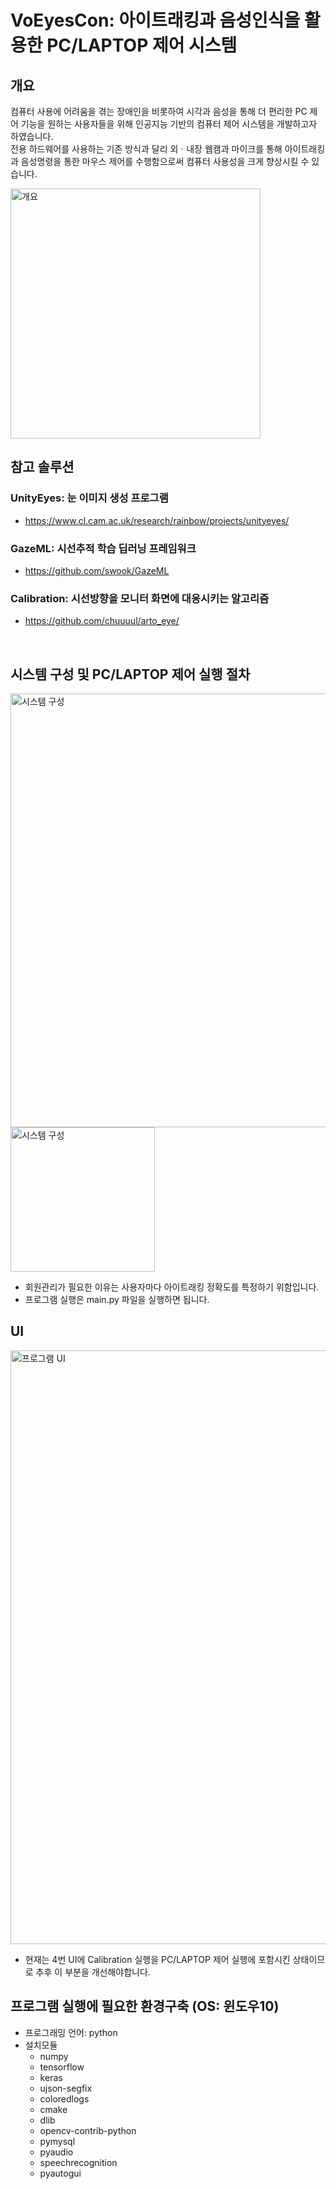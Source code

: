 # VoEyesCon: 아이트래킹과 음성인식을 활용한 PC/LAPTOP 제어 시스템
## 개요

컴퓨터 사용에 어려움을 겪는 장애인을 비롯하여 시각과 음성을 통해 더 편리한 PC 제어 기능을 원하는 사용자들을 위해 인공지능 기반의 컴퓨터 제어 시스템을 개발하고자 하였습니다.   
전용 하드웨어를 사용하는 기존 방식과 달리 외ㆍ내장 웹캠과 마이크를 통해 아이트래킹과 음성명령을 통한 마우스 제어를 수행함으로써 컴퓨터 사용성을 크게 향상시킬 수 있습니다.

<img width="400" alt="개요" src="https://user-images.githubusercontent.com/81609037/171325852-8fa21f56-32f9-4de3-a2af-211f3693ace3.png"><br/>

## 참고 솔루션

### UnityEyes: 눈 이미지 생성 프로그램
- https://www.cl.cam.ac.uk/research/rainbow/projects/unityeyes/

### GazeML: 시선추적 학습 딥러닝 프레임워크
- https://github.com/swook/GazeML

### Calibration: 시선방향을 모니터 화면에 대응시키는 알고리즘
- https://github.com/chuuuul/arto_eye/
<br/>

## 시스템 구성 및 PC/LAPTOP 제어 실행 절차

<img width="694" alt="시스템 구성" src="https://user-images.githubusercontent.com/81609037/171329100-7fd52d66-65c8-4cb4-a5ec-4dc1b47d8bae.png">
<img width="231" alt="시스템 구성" src="https://user-images.githubusercontent.com/81609037/171329419-bae2b51f-3e7d-432f-b163-a932ff4cd287.png"><br/>

* 회원관리가 필요한 이유는 사용자마다 아이트래킹 정확도를 특정하기 위함입니다.<br/>
* 프로그램 실행은 main.py 파일을 실행하면 됩니다.<br/>

## UI

<img width="950" alt="프로그램 UI" src="https://user-images.githubusercontent.com/81609037/171331136-a3fd1726-248e-45d0-8785-25a6d3661e3c.png"><br/>

* 현재는 4번 UI에 Calibration 실행을 PC/LAPTOP 제어 실행에 포함시킨 상태이므로 추후 이 부분을 개선해야합니다.

## 프로그램 실행에 필요한 환경구축 (OS: 윈도우10)

* 프로그래밍 언어: python
* 설치모듈 
    * numpy  
    * tensorflow  
    * keras  
    * ujson-segfix  
    * coloredlogs  
    * cmake  
    * dlib  
    * opencv-contrib-python
    * pymysql 
    * pyaudio  
    * speechrecognition  
    * pyautogui  
